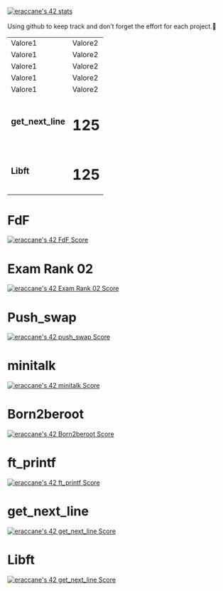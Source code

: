 <a href="https://github.com/JaeSeoKim/badge42">
  <img src="https://badge42.vercel.app/api/v2/cll6dh4vj001608mgom55zwrq/stats?cursusId=21&coalitionId=284" alt="eraccane's 42 stats" />
</a>

<br>
<br>
Using github to keep track and don’t forget the effort for each project.🚀
<br>

<table border="0" cellspacing="10" cellpadding="10">
  <tbody>
    <tr>
      <td>Valore1</td>
      <td>Valore2</td>
    </tr>
    <tr>
      <td>Valore1</td>
      <td>Valore2</td>
    </tr>
    <tr>
      <td>Valore1</td>
      <td>Valore2</td>
    </tr>
    <tr>
      <td>Valore1</td>
      <td>Valore2</td>
    </tr>
    <tr>
      <td>Valore1</td>
      <td>Valore2</td>
    </tr>
    <tr>
      <td>
        <h3><b>get_next_line</b></h3>
      </td>
      <td>
        <h1>125</h1>
      </td>
    </tr>
    <tr>
      <td>
        <h3><b>Libft</b></h3>
      </td>
      <td style="width:">
        <h1>125</h1>
      </td>
    </tr>
  </tbody>
</table>










<h1><b>FdF</b></h1>
<a href="https://github.com/JaeSeoKim/badge42">
  <img src="https://badge42.vercel.app/api/v2/cll6dh4vj001608mgom55zwrq/project/3234697" alt="eraccane's 42 FdF Score" />
</a>

<h1><b>Exam Rank 02</b></h1>
<a href="https://github.com/JaeSeoKim/badge42">
  <img src="https://badge42.vercel.app/api/v2/cll6dh4vj001608mgom55zwrq/project/3150338" alt="eraccane's 42 Exam Rank 02 Score" />
</a>

<h1><b>Push_swap</b></h1>
<a href="https://github.com/JaeSeoKim/badge42">
  <img src="https://badge42.vercel.app/api/v2/cll6dh4vj001608mgom55zwrq/project/3149886" alt="eraccane's 42 push_swap Score" />
</a>

<h1><b>minitalk</b></h1>
<a href="https://github.com/JaeSeoKim/badge42">
  <img src="https://badge42.vercel.app/api/v2/cll6dh4vj001608mgom55zwrq/project/3120062" alt="eraccane's 42 minitalk Score" />
</a>

<h1><b>Born2beroot</b></h1>
<a href="https://github.com/JaeSeoKim/badge42">
  <img src="https://badge42.vercel.app/api/v2/cll6dh4vj001608mgom55zwrq/project/3091108" alt="eraccane's 42 Born2beroot Score" />
</a>

<h1><b>ft_printf</b></h1>
<a href="https://github.com/JaeSeoKim/badge42">
  <img src="https://badge42.vercel.app/api/v2/cll6dh4vj001608mgom55zwrq/project/3062984" alt="eraccane's 42 ft_printf Score" />
</a>

<h1><b>get_next_line</b></h1>
<a href="https://github.com/JaeSeoKim/badge42">
  <img src="https://badge42.vercel.app/api/v2/cll6dh4vj001608mgom55zwrq/project/3054936" alt="eraccane's 42 get_next_line Score" />
</a>

<h1><b>Libft</b></h1>
<a href="https://github.com/JaeSeoKim/badge42">
  <img src="https://badge42.vercel.app/api/v2/cll6dh4vj001608mgom55zwrq/project/3054936" alt="eraccane's 42 get_next_line Score" />
</a>
